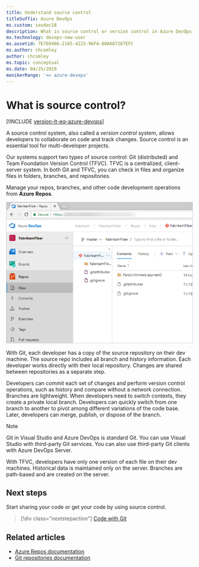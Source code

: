 ```yaml
---
title: Understand source control
titleSuffix: Azure DevOps
ms.custom: seodec18
description: What is source control or version control in Azure DevOps?  
ms.technology: devops-new-user 
ms.assetid: 7E769466-2165-4223-96FA-80A687287EFC
ms.author: chcomley
author: chcomley
ms.topic: conceptual
ms.date: 04/25/2019
monikerRange: '<= azure-devops'
---
```


# What is source control?

[!INCLUDE [version-lt-eq-azure-devops](../includes/version-lt-eq-azure-devops.md)]

A source control system, also called a *version control* system, allows developers to collaborate on code and track changes. Source control is an essential tool for multi-developer projects.  

Our systems support two types of source control: Git (distributed) and Team Foundation Version Control (TFVC). TFVC is a centralized, client-server system. In both Git and TFVC, you can check in files and organize files in folders, branches, and repositories.

Manage your repos, branches, and other code development operations from **Azure Repos**.

![Repos, code GitHub](media/code-git-hub.png)

With Git, each developer has a copy of the source repository on their dev machine. The source repo includes all branch and history information. Each developer works directly with their local repository. Changes are shared between repositories as a separate step.

Developers can commit each set of changes and perform version control operations, such as history and compare without a network connection. Branches are lightweight. When developers need to switch contexts, they create a private local branch. Developers can quickly switch from one branch to another to pivot among different variations of the code base. Later, developers can merge, publish, or dispose of the branch.

> [!NOTE]
> Git in Visual Studio and Azure DevOps is standard Git. You can use Visual Studio with third-party Git services. You can also use third-party Git clients with Azure DevOps Server.

With TFVC, developers have only one version of each file on their dev machines. Historical data is maintained only on the server. Branches are path-based and are created on the server.

## Next steps 

Start sharing your code or get your code by using source control.  

> [!div class="nextstepaction"]
> [Code with Git](code-with-git.md)

## Related articles

* [Azure Repos documentation](../repos/index.yml)
* [Git repositories documentation](../repos/git/index.yml)
